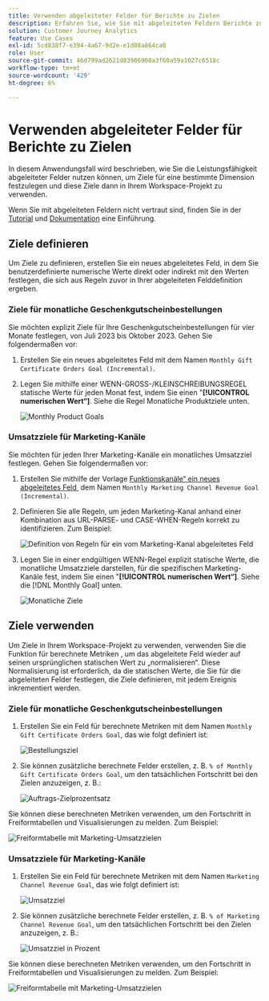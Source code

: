 ```yaml
---
title: Verwenden abgeleiteter Felder für Berichte zu Zielen
description: Erfahren Sie, wie Sie mit abgeleiteten Feldern Berichte zu Zielen (Zielen) in Ihren Workspace-Projekten erstellen können.
solution: Customer Journey Analytics
feature: Use Cases
exl-id: 5cd838f7-e394-4a67-9d2e-e1d08a864ca0
role: User
source-git-commit: 46d799ad2621d83906908a3f60a59a1027c6518c
workflow-type: tm+mt
source-wordcount: '429'
ht-degree: 6%

---
```


# Verwenden abgeleiteter Felder für Berichte zu Zielen

In diesem Anwendungsfall wird beschrieben, wie Sie die Leistungsfähigkeit abgeleiteter Felder nutzen können, um Ziele für eine bestimmte Dimension festzulegen und diese Ziele dann in Ihrem Workspace-Projekt zu verwenden.

Wenn Sie mit abgeleiteten Feldern nicht vertraut sind, finden Sie in der [Tutorial](https://experienceleague.adobe.com/docs/customer-journey-analytics-learn/tutorials/data-views/derived-fields-in-cja.html) und [Dokumentation](../data-views/derived-fields/derived-fields.md) eine Einführung.


## Ziele definieren

Um Ziele zu definieren, erstellen Sie ein neues abgeleitetes Feld, in dem Sie benutzerdefinierte numerische Werte direkt oder indirekt mit den Werten festlegen, die sich aus Regeln zuvor in Ihrer abgeleiteten Felddefinition ergeben.


### Ziele für monatliche Geschenkgutscheinbestellungen

Sie möchten explizit Ziele für Ihre Geschenkgutscheinbestellungen für vier Monate festlegen, von Juli 2023 bis Oktober 2023. Gehen Sie folgendermaßen vor:

1. Erstellen Sie ein neues abgeleitetes Feld mit dem Namen `Monthly Gift Certificate Orders Goal (Incremental)`.

1. Legen Sie mithilfe einer WENN-GROSS-/KLEINSCHREIBUNGSREGEL statische Werte für jeden Monat fest, indem Sie einen &quot;**[!UICONTROL numerischen Wert“]**. Siehe die Regel Monatliche Produktziele unten.

   ![Monthly Product Goals](assets/goals-derived-field-product-goals-1.png)


### Umsatzziele für Marketing-Kanäle

Sie möchten für jeden Ihrer Marketing-Kanäle ein monatliches Umsatzziel festlegen. Gehen Sie folgendermaßen vor:

1. Erstellen Sie mithilfe der Vorlage [Funktionskanäle“ ein neues abgeleitetes Feld &#x200B;](/help/data-views/derived-fields/derived-fields.md#marketing-channels) dem Namen `Monthly Marketing Channel Revenue Goal (Incremental)`.

1. Definieren Sie alle Regeln, um jeden Marketing-Kanal anhand einer Kombination aus URL-PARSE- und CASE-WHEN-Regeln korrekt zu identifizieren. Zum Beispiel:

   ![Definition von Regeln für ein vom Marketing-Kanal abgeleitetes Feld](assets/goals-derived-field-marketing-channel-1.png)

1. Legen Sie in einer endgültigen WENN-Regel explizit statische Werte, die monatliche Umsatzziele darstellen, für die spezifischen Marketing-Kanäle fest, indem Sie einen &quot;**[!UICONTROL numerischen Wert“]**. Siehe die [!DNL Monthly Goal] unten.

   ![Monatliche Ziele](assets/goals-derived-field-marketing-channel-2.png)



## Ziele verwenden

Um Ziele in Ihrem Workspace-Projekt zu verwenden, verwenden Sie die Funktion für berechnete Metriken , um das abgeleitete Feld wieder auf seinen ursprünglichen statischen Wert zu „normalisieren“. Diese Normalisierung ist erforderlich, da die statischen Werte, die Sie für die abgeleiteten Felder festlegen, die Ziele definieren, mit jedem Ereignis inkrementiert werden.

### Ziele für monatliche Geschenkgutscheinbestellungen

1. Erstellen Sie ein Feld für berechnete Metriken mit dem Namen `Monthly Gift Certificate Orders Goal`, das wie folgt definiert ist:

   ![Bestellungsziel](assets/calculated-metric-ordersgoals.png)

1. Sie können zusätzliche berechnete Felder erstellen, z. B. `% of Monthly Gift Certificate Orders Goal`, um den tatsächlichen Fortschritt bei den Zielen anzuzeigen, z. B.:

   ![Auftrags-Zielprozentsatz](assets/calculated-metric-ordersgoalspercent.png)

Sie können diese berechneten Metriken verwenden, um den Fortschritt in Freiformtabellen und Visualisierungen zu melden. Zum Beispiel:

![Freiformtabelle mit Marketing-Umsatzzielen](assets/freeform-table-product-order-goals.png)


### Umsatzziele für Marketing-Kanäle

1. Erstellen Sie ein Feld für berechnete Metriken mit dem Namen `Marketing Channel Revenue Goal`, das wie folgt definiert ist:

   ![Umsatzziel](assets/calculated-metric-revenuegoals.png)

1. Sie können zusätzliche berechnete Felder erstellen, z. B. `% of Marketing Channel Revenue Goal`, um den tatsächlichen Fortschritt bei den Zielen anzuzeigen, z. B.:

   ![Umsatzziel in Prozent](assets/calculated-metric-revenuegoalspercent.png)

Sie können diese berechneten Metriken verwenden, um den Fortschritt in Freiformtabellen und Visualisierungen zu melden. Zum Beispiel:

![Freiformtabelle mit Marketing-Umsatzzielen](assets/freeform-table-marketing-channel-revenue-goals.png)
